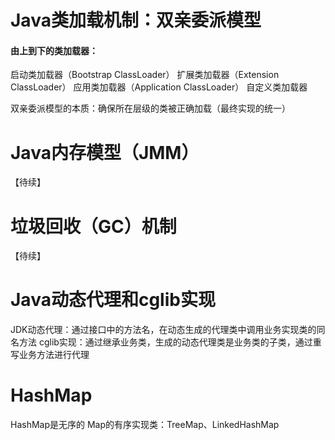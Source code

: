 # Java类加载机制：双亲委派模型

#### 由上到下的类加载器：

启动类加载器（Bootstrap ClassLoader）
扩展类加载器（Extension ClassLoader）
应用类加载器（Application ClassLoader）
自定义类加载器

双亲委派模型的本质：确保所在层级的类被正确加载（最终实现的统一）



# Java内存模型（JMM）

【待续】



# 垃圾回收（GC）机制

【待续】



# Java动态代理和cglib实现

JDK动态代理：通过接口中的方法名，在动态生成的代理类中调用业务实现类的同名方法
cglib实现：通过继承业务类，生成的动态代理类是业务类的子类，通过重写业务方法进行代理



# HashMap

HashMap是无序的
Map的有序实现类：TreeMap、LinkedHashMap